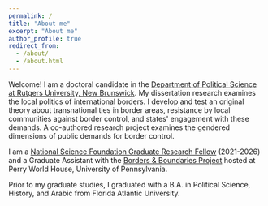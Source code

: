 ```yaml
---
permalink: /
title: "About me"
excerpt: "About me"
author_profile: true
redirect_from: 
  - /about/
  - /about.html
---
```


Welcome! I am a doctoral candidate in the [Department of Political Science at Rutgers University, New Brunswick](https://polisci.rutgers.edu/). My dissertation research examines the local politics of international borders. I develop and test an original theory about transnational ties in border areas, resistance by local communities against border control, and states' engagement with these demands. A co-authored research project examines the gendered dimensions of public demands for border control. 

I am a [National Science Foundation Graduate Research Fellow](https://www.nsfgrfp.org/) (2021-2026) and a Graduate Assistant with the [Borders & Boundaries Project](https://global.upenn.edu/perryworldhouse/borders-and-boundaries-project) hosted at Perry World House, University of Pennsylvania.

Prior to my graduate studies, I graduated with a B.A. in Political Science, History, and Arabic from Florida Atlantic University.

